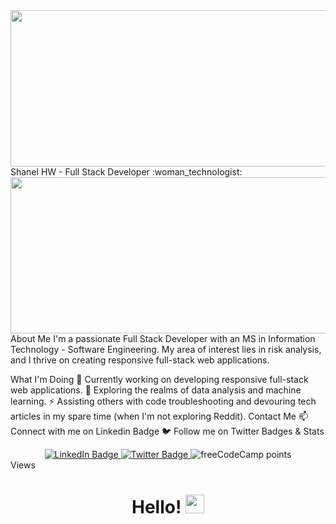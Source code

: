 <div id="banner align="center">
         <img src="https://media.giphy.com/media/L1R1tvI9svkIWwpVYr/giphy.gif" width="900" height="250" />
</div>
 Shanel HW - Full Stack Developer :woman_technologist:
<div align="center">
  <img src="https://media.giphy.com/media/L1R1tvI9svkIWwpVYr/giphy.gif" width="900" height="250" />
</div>
About Me
I'm a passionate Full Stack Developer with an MS in Information Technology - Software Engineering. My area of interest lies in risk analysis, and I thrive on creating responsive full-stack web applications.

What I'm Doing
:telescope: Currently working on developing responsive full-stack web applications.
:seedling: Exploring the realms of data analysis and machine learning.
:zap: Assisting others with code troubleshooting and devouring tech articles in my spare time (when I'm not exploring Reddit).
Contact Me
:mailbox: Connect with me on Linkedin Badge
:bird: Follow me on Twitter
Badges & Stats
<div align="center">
  <a href="https://linkedin.com/in/shanel">
    <img src="https://img.shields.io/badge/LinkedIn-blue?style=for-the-badge&logo=linkedin&logoColor=white" alt="LinkedIn Badge"/>
  </a>
  <a href="https://twitter.com/shanelATL">
    <img src="https://img.shields.io/badge/Twitter-blue?style=for-the-badge&logo=twitter&logoColor=white" alt="Twitter Badge"/>
  </a>
  <img alt="freeCodeCamp points" src="https://img.shields.io/freecodecamp/points/shanelatl">
</div>
Views
<div align="center">
  <img src="https://komarev.com/ghpvc/?username=shanelhw&style=flat-square&color=blue" alt=""/>
  <h1>Hello! <img src="https://media.giphy.com/media/mTpY1GAXRAspZTpeBn/giphy.gif" width="30px"/></h1>
</div>
